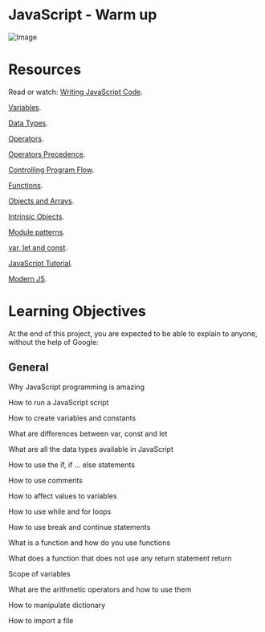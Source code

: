 JavaScript - Warm up
======================

![Image](https://s3.amazonaws.com/intranet-projects-files/holbertonschool-higher-level_programming+/303/Javascript-535.png.jpeg "icon")

Resources
==========

Read or watch:
[Writing JavaScript Code](https://developer.mozilla.org/en-US/docs/Learn/Getting_started_with_the_web/JavaScript_basics).

[Variables](https://developer.mozilla.org/en-US/docs/Learn/JavaScript/First_steps/Variables).

[Data Types](https://developer.mozilla.org/en-US/docs/Web/JavaScript/Data_structures).

[Operators](https://developer.mozilla.org/en-US/docs/Learn/Getting_started_with_the_web/JavaScript_basics).

[Operators Precedence](https://developer.mozilla.org/en-US/docs/Web/JavaScript/Reference/Operators/Operator_Precedence).

[Controlling Program Flow](https://developer.mozilla.org/en-US/docs/Web/JavaScript/Guide/Control_flow_and_error_handling).

[Functions](https://developer.mozilla.org/en-US/docs/Learn/JavaScript/Building_blocks/Functions).

[Objects and Arrays](https://developer.mozilla.org/en-US/docs/Learn/JavaScript/Objects).

[Intrinsic Objects](https://developer.mozilla.org/en-US/docs/Learn/JavaScript/Objects).

[Module patterns](http://darrenderidder.github.io/talks/ModulePatterns/#/).

[var, let and const](https://www.youtube.com/watch?v=sjyJBL5fkp8). 

[JavaScript Tutorial](https://www.youtube.com/watch?v=vZBCTc9zHtI).

[Modern JS](https://github.com/mbeaudru/modern-js-cheatsheet).

Learning Objectives
===================
At the end of this project, you are expected to be able to explain to anyone, without the help of Google:

General
---------
Why JavaScript programming is amazing

How to run a JavaScript script

How to create variables and constants

What are differences between var, const and let

What are all the data types available in JavaScript

How to use the if, if ... else statements

How to use comments

How to affect values to variables

How to use while and for loops

How to use break and continue statements

What is a function and how do you use functions

What does a function that does not use any return statement return

Scope of variables

What are the arithmetic operators and how to use them

How to manipulate dictionary

How to import a file
